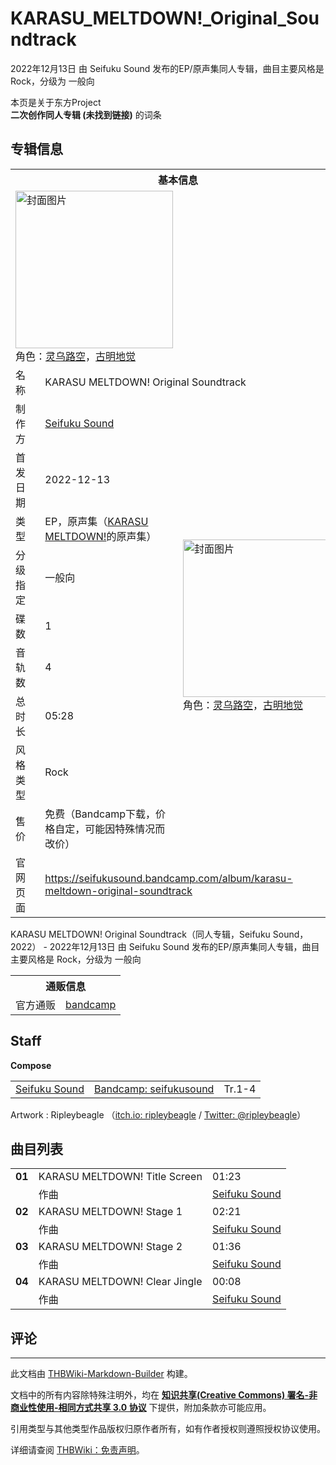 # KARASU_MELTDOWN!_Original_Soundtrack

<!-- source html: G:\repos\THBWiki-Markdown-Builder\THBWikiMarkdown\Temp\main\1\16\ns0%3AKARASU_MELTDOWN%21_Original_Soundtrack.html -->

2022年12月13日 由 Seifuku Sound  发布的EP/原声集同人专辑，曲目主要风格是 Rock，分级为 一般向

本页是关于东方Project  
 **二次创作同人专辑 (未找到链接)** 的词条
## 专辑信息

<table><tbody><tr><th colspan="3">基本信息</th></tr><tr><td class="cover-artwork-mobile" colspan="2"><a href="./文件-KARASU_MELTDOWN!_Original_Soundtrack封面.jpg.md" class="image" title="封面图片"><img alt="封面图片" src="https://upload.thwiki.cc/thumb/1/1c/KARASU_MELTDOWN%21_Original_Soundtrack%E5%B0%81%E9%9D%A2.jpg/252px-KARASU_MELTDOWN%21_Original_Soundtrack%E5%B0%81%E9%9D%A2.jpg" decoding="async" loading="lazy" width="252" height="252" srcset="https://upload.thwiki.cc/thumb/1/1c/KARASU_MELTDOWN%21_Original_Soundtrack%E5%B0%81%E9%9D%A2.jpg/378px-KARASU_MELTDOWN%21_Original_Soundtrack%E5%B0%81%E9%9D%A2.jpg 1.5x, https://upload.thwiki.cc/thumb/1/1c/KARASU_MELTDOWN%21_Original_Soundtrack%E5%B0%81%E9%9D%A2.jpg/504px-KARASU_MELTDOWN%21_Original_Soundtrack%E5%B0%81%E9%9D%A2.jpg 2x" data-file-width="1200" data-file-height="1200"></a><div class="cover-char">角色：<a href="./灵乌路空.md" title="灵乌路空">灵乌路空</a>，<a href="./古明地觉.md" title="古明地觉">古明地觉</a></div></td>
</tr><tr><td class="label">名称</td><td colspan="2"> KARASU MELTDOWN! Original Soundtrack </td></tr><tr><td class="label">制作方</td><td><a href="/index.php?title=Seifuku_Sound&amp;action=edit&amp;redlink=1" class="new" title="Seifuku Sound（页面不存在）">Seifuku Sound</a></td><td class="cover-artwork" rowspan="9" style="min-width:252px;"><a href="./文件-KARASU_MELTDOWN!_Original_Soundtrack封面.jpg.md" class="image" title="封面图片"><img alt="封面图片" src="https://upload.thwiki.cc/thumb/1/1c/KARASU_MELTDOWN%21_Original_Soundtrack%E5%B0%81%E9%9D%A2.jpg/252px-KARASU_MELTDOWN%21_Original_Soundtrack%E5%B0%81%E9%9D%A2.jpg" decoding="async" loading="lazy" width="252" height="252" srcset="https://upload.thwiki.cc/thumb/1/1c/KARASU_MELTDOWN%21_Original_Soundtrack%E5%B0%81%E9%9D%A2.jpg/378px-KARASU_MELTDOWN%21_Original_Soundtrack%E5%B0%81%E9%9D%A2.jpg 1.5x, https://upload.thwiki.cc/thumb/1/1c/KARASU_MELTDOWN%21_Original_Soundtrack%E5%B0%81%E9%9D%A2.jpg/504px-KARASU_MELTDOWN%21_Original_Soundtrack%E5%B0%81%E9%9D%A2.jpg 2x" data-file-width="1200" data-file-height="1200"></a><div class="cover-char">角色：<a href="./灵乌路空.md" title="灵乌路空">灵乌路空</a>，<a href="./古明地觉.md" title="古明地觉">古明地觉</a></div></td>
</tr><tr><td class="label">首发日期</td><td>2022-12-13</td></tr><tr><td class="label">类型</td><td>EP，原声集（<a href="./KARASU_MELTDOWN!.md" title="KARASU MELTDOWN!">KARASU MELTDOWN!</a>的原声集）</td></tr><tr><td class="label">分级指定</td><td>一般向</td></tr><tr><td class="label">碟数</td><td>1</td></tr><tr><td class="label">音轨数</td><td>4</td></tr><tr><td class="label">总时长</td><td>05:28</td></tr><tr><td class="label">风格类型</td><td>Rock</td></tr><tr><td class="label">售价</td><td>免费（Bandcamp下载，价格自定，可能因特殊情况而改价）</td></tr>
<tr><td class="label">官网页面</td><td colspan="2"><a rel="nofollow" class="external free" href="https://seifukusound.bandcamp.com/album/karasu-meltdown-original-soundtrack">https://seifukusound.bandcamp.com/album/karasu-meltdown-original-soundtrack</a></td></tr></tbody></table>

KARASU MELTDOWN! Original Soundtrack（同人专辑，Seifuku Sound，2022） - 2022年12月13日 由 Seifuku Sound  发布的EP/原声集同人专辑，曲目主要风格是 Rock，分级为 一般向

<table><tbody><tr><th colspan="3">通贩信息</th></tr><tr><td class="label">官方通贩</td><td colspan="2"><a rel="nofollow" class="external text" href="https://seifukusound.bandcamp.com/album/karasu-meltdown-original-soundtrack">bandcamp</a></td></tr></tbody></table>


## Staff
  
 **Compose**   

<table><tbody><tr><td><a href="/index.php?title=Seifuku_Sound&amp;action=edit&amp;redlink=1" class="new" title="Seifuku Sound（页面不存在）">Seifuku Sound</a></td><td><a rel="nofollow" class="external text" href="https://seifukusound.bandcamp.com/">Bandcamp: seifukusound</a></td><td>Tr.1-4</td></tr></tbody></table>


Artwork
: Ripleybeagle （[itch.io: ripleybeagle](https://ripleybeagle.itch.io/) / [Twitter: @ripleybeagle](https://twitter.com/ripleybeagle)）

## 曲目列表

<table><tbody><tr><td id="1" class="infoYL"><b>01</b></td><td id="KARASU_MELTDOWN!_Title_Screen" colspan="2" class="title">KARASU MELTDOWN! Title Screen<span class="thcsearchlinks"><a rel="nofollow" class="external text" href="https://cd.thwiki.cc?arrange=Seifuku Sound&amp;fromwiki=KARASU_MELTDOWN!_Original_Soundtrack"><span title="搜索相似同人曲"></span></a></span></td><td class="time">01:23</td></tr><tr><td class="left"></td><td class="label">作曲</td><td class="text" colspan="2"><a href="/index.php?title=Seifuku_Sound&amp;action=edit&amp;redlink=1" class="new" title="Seifuku Sound（页面不存在）">Seifuku Sound</a><span class="thcsearchlinks"><a rel="nofollow" class="external text" href="https://cd.thwiki.cc?arrange=，Seifuku Sound&amp;fromwiki=KARASU_MELTDOWN!_Original_Soundtrack"><span></span></a></span></td></tr>
<tr><td id="2" class="infoYL"><b>02</b></td><td id="KARASU_MELTDOWN!_Stage_1" colspan="2" class="title">KARASU MELTDOWN! Stage 1<span class="thcsearchlinks"><a rel="nofollow" class="external text" href="https://cd.thwiki.cc?arrange=Seifuku Sound&amp;fromwiki=KARASU_MELTDOWN!_Original_Soundtrack"><span title="搜索相似同人曲"></span></a></span></td><td class="time">02:21</td></tr><tr><td class="left"></td><td class="label">作曲</td><td class="text" colspan="2"><a href="/index.php?title=Seifuku_Sound&amp;action=edit&amp;redlink=1" class="new" title="Seifuku Sound（页面不存在）">Seifuku Sound</a><span class="thcsearchlinks"><a rel="nofollow" class="external text" href="https://cd.thwiki.cc?arrange=，Seifuku Sound&amp;fromwiki=KARASU_MELTDOWN!_Original_Soundtrack"><span></span></a></span></td></tr>
<tr><td id="3" class="infoYL"><b>03</b></td><td id="KARASU_MELTDOWN!_Stage_2" colspan="2" class="title">KARASU MELTDOWN! Stage 2<span class="thcsearchlinks"><a rel="nofollow" class="external text" href="https://cd.thwiki.cc?arrange=Seifuku Sound&amp;fromwiki=KARASU_MELTDOWN!_Original_Soundtrack"><span title="搜索相似同人曲"></span></a></span></td><td class="time">01:36</td></tr><tr><td class="left"></td><td class="label">作曲</td><td class="text" colspan="2"><a href="/index.php?title=Seifuku_Sound&amp;action=edit&amp;redlink=1" class="new" title="Seifuku Sound（页面不存在）">Seifuku Sound</a><span class="thcsearchlinks"><a rel="nofollow" class="external text" href="https://cd.thwiki.cc?arrange=，Seifuku Sound&amp;fromwiki=KARASU_MELTDOWN!_Original_Soundtrack"><span></span></a></span></td></tr>
<tr><td id="4" class="infoYL"><b>04</b></td><td id="KARASU_MELTDOWN!_Clear_Jingle" colspan="2" class="title">KARASU MELTDOWN! Clear Jingle<span class="thcsearchlinks"><a rel="nofollow" class="external text" href="https://cd.thwiki.cc?arrange=Seifuku Sound&amp;fromwiki=KARASU_MELTDOWN!_Original_Soundtrack"><span title="搜索相似同人曲"></span></a></span></td><td class="time">00:08</td></tr><tr><td class="left"></td><td class="label">作曲</td><td class="text" colspan="2"><a href="/index.php?title=Seifuku_Sound&amp;action=edit&amp;redlink=1" class="new" title="Seifuku Sound（页面不存在）">Seifuku Sound</a><span class="thcsearchlinks"><a rel="nofollow" class="external text" href="https://cd.thwiki.cc?arrange=，Seifuku Sound&amp;fromwiki=KARASU_MELTDOWN!_Original_Soundtrack"><span></span></a></span></td></tr></tbody></table>


## 评论




---

此文档由 [THBWiki-Markdown-Builder](https://github.com/Delsin-Yu/THBWiki-Markdown-Builder) 构建。

文档中的所有内容除特殊注明外，均在 [**知识共享(Creative Commons) 署名-非商业性使用-相同方式共享 3.0 协议**](https://creativecommons.org/licenses/by-sa/3.0/deed.zh-hans) 下提供，附加条款亦可能应用。

引用类型与其他类型作品版权归原作者所有，如有作者授权则遵照授权协议使用。

详细请查阅 [THBWiki：免责声明](https://thbwiki.cc/THBWiki:%E5%85%8D%E8%B4%A3%E5%A3%B0%E6%98%8E)。


